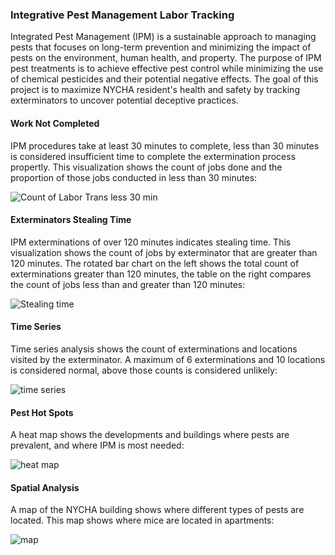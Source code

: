 ### Integrative Pest Management Labor Tracking
Integrated Pest Management (IPM) is a sustainable approach to managing pests that focuses on long-term prevention and minimizing the impact of pests on the environment, human health, and property. The purpose of IPM pest treatments is to achieve effective pest control while minimizing the use of chemical pesticides and their potential negative effects. The goal of this project is to maximize NYCHA resident's health and safety by tracking exterminators to uncover potential deceptive practices. 

#### Work Not Completed
IPM procedures take at least 30 minutes to complete, less than 30 minutes is considered insufficient time to complete the extermination process propertly. This visualization shows the count of jobs done and the proportion of those jobs conducted in less than 30 minutes:


![Count of Labor Trans less 30 min](https://github.com/dariusmehri/Integrative-Pest-Management-Labor-Tracking-at-NYCHA/assets/11237613/b422c515-cc15-47ae-96c8-8a5ac5980c44)



#### Exterminators Stealing Time
IPM exterminations of over 120 minutes indicates stealing time. This visualization shows the count of jobs by exterminator that are greater than 120 minutes. The rotated bar chart on the left shows the total count of exterminations greater than 120 minutes, the table on the right compares the count of jobs less than and greater than 120 minutes:


![Stealing time](https://github.com/dariusmehri/Integrative-Pest-Management-Labor-Tracking-at-NYCHA/assets/11237613/ff9e2328-2aa5-474e-8180-ff040a545726)


#### Time Series
Time series analysis shows the count of exterminations and locations visited by the exterminator. A maximum of 6 exterminations and 10 locations is considered normal, above those counts is considered unlikely:

![time series](https://github.com/dariusmehri/Integrative-Pest-Management-Labor-Tracking-at-NYCHA/assets/11237613/06f074cc-dd81-4d57-bb28-9727b1e5ef92)


#### Pest Hot Spots
A heat map shows the developments and buildings where pests are prevalent, and where IPM is most needed: 

![heat map](https://github.com/dariusmehri/Integrative-Pest-Management-Labor-Tracking-at-NYCHA/assets/11237613/68a4e345-47e1-4a11-91d1-1fc7c332a8a1)

#### Spatial Analysis
A map of the NYCHA building shows where different types of pests are located. This map shows where mice are located in apartments:

![map](https://github.com/dariusmehri/Integrative-Pest-Management-Labor-Tracking-at-NYCHA/assets/11237613/67e096e3-efc4-40e3-8aae-5fa1598ced25)

